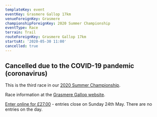```yaml
---
templateKey: event
eventKey: Grasmere Gallop 17km
venueForeignKey: Grasmere
championshipForeignKey: 2020 Summer Championship
eventType: Race
terrain: Trail
routeForeignKey: Grasmere Gallop 17km
startsAt: '2020-05-30 11:00'
cancelled: true
---
```

## Cancelled due to the COVID-19 pandemic (coronavirus)

This is the third race in our [2020 Summer Championship](/championships/2020-summer-championship/).

Race information at the [Grasmere Gallop website](https://www.grasmeregallop.co.uk/17km-trail-run/).

[Enter online for £27.00](https://www.sientries.co.uk/event.php?event_id=5832) - entries close on Sunday 24th May. There are no entries on the day.
